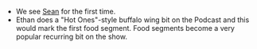 * We see [Sean](/people/sklein) for the first time.
* Ethan does a "Hot Ones"-style buffalo wing bit on the Podcast and this would mark the first food segment. Food segments become a very popular recurring bit on the show.